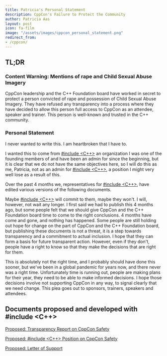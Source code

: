 ```yaml
---
title: Patricia's Personal Statement
description: CppCon's Failure to Protect the Community
author: Patricia Aas
layout: post
icon: fa-film
image: "/assets/images/cppcon_personal_statement.png"
redirect_from:
- /cppcon/
---
```


## TL;DR

### Content Warning: Mentions of rape and Child Sexual Abuse Imagery

CppCon leadership and the C++ Foundation board have worked in secret to protect a person convicted of rape and
possession of Child Sexual Abuse Imagery. They have refused any transparency into a process where they have decided to
allow this person full access to CppCon as an attendee, speaker and trainer. This person is well-known and trusted in
the C++ community.

### Personal Statement

I never wanted to write this. I am heartbroken that I have to.

I wanted this to come from [#include <C++>][1] an organization I was one of the founding members of and have been an
admin for since the beginning, but it is clear that we do not have the same objectives here, so I will do this as me,
Patricia, not as an admin for [#include <C++>][1], a position I might very well lose as a result of this.

Over the past 4 months we, representatives for [#include <C++>][1], have edited various versions of the following
documents.

Maybe [#include <C++>][1] will commit to them, maybe they won't. I will, however, not wait any longer. I first said we
had to publish this 4 months ago, but some people felt that we should give CppCon and the C++ Foundation board time to
come to the right conclusions. 4 months have come and gone, and nothing has happened. Some people are still holding out
hope for change on the part of CppCon and the C++ Foundation board, but publishing these documents is not a threat, it
is a step towards transparency and a commitment to actual inclusion. I hope that they can form a basis for future
transparent action. However, even if they don't, people have a right to know so that they make the decisions that are
right for them.

This is absolutely not the right time, and I probably should have done this sooner, but we've been in a global pandemic
for years now, and there never was a right time. Unfortunately time is running out, people are making plans for their
year, they need to be able to make informed decisions. I hope those decisions involve not supporting CppCon in any way,
to signal clearly that we need change. This plea goes out to sponsors, trainers, speakers and attendees.

## Documents proposed and developed with #include <C++>

[Proposed: Transparency Report on CppCon Safety][2]

[Proposed: #include <C++> Position on CppCon Safety][3]

[Proposed: Letter of Support][4]

[1]: https://www.includecpp.org/

[2]: /2022/03/08/proposed-cppcon_safety__transparency_report.html

[3]: /2022/03/08/proposed-cppcon_safety__include_cpp_position.html

[4]: /2022/03/08/proposed-cppcon_safety__letter_of_support.html
